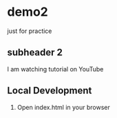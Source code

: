# demo2
just for practice

## subheader 2

I am watching tutorial on YouTube

## Local Development

1. Open index.html in your browser